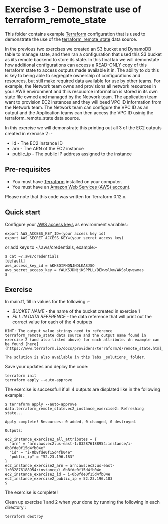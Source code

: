 # Exercise 3 - Demonstrate use of terraform_remote_state

This folder contains example [Terraform](https://www.terraform.io/) configuration that is used to demonstrate the use of the [terraform_remote_state](https://www.terraform.io/docs/providers/terraform/d/remote_state.html) data source. 

In the previous two exercises we created an S3 bucket and DynamoDB table to manage state, and then ran a configuration that used this S3 bucket as iits remote backend to store its state. In this final lab we will demonstate how additional configurations can access a READ-ONLY copy of this terraform state to access outputs made available it in. The ability to do this is key to being able to segregate ownership of configurations and resources, but still make required data available for use by other teams. For example, the Network team owns and provisions all network resources in your AWS environment and thiis resouorce information is stored in its own state file owned and managed by the Network team. The application team want to provision EC2 instances and they will beed VPC ID information from the Network team. The Network team can configure the VPC ID as an output and the Application teams can then access the VPC ID usinig the terraform_remote_state data source.

In this exercise we will demonstrate this printing out all 3 of the EC2 outputs created in exercise 2 :-

* id - The EC2 instance ID
* arn - The ARN of the EC2 instance
* public_ip - The public IP address assigned to the instance

## Pre-requisites

* You must have [Terraform](https://www.terraform.io/) installed on your computer. 
* You must have an [Amazon Web Services (AWS) account](http://aws.amazon.com/).

Please note that this code was written for Terraform 0.12.x.

## Quick start

Configure your [AWS access 
keys](http://docs.aws.amazon.com/general/latest/gr/aws-sec-cred-types.html#access-keys-and-secret-access-keys) as 
environment variables:

```
export AWS_ACCESS_KEY_ID=(your access key id)
export AWS_SECRET_ACCESS_KEY=(your secret access key)
```

or add keys to ~/.aws/credentials, example:-

```
$ cat ~/.aws/credentials
[default]
aws_access_key_id = AKHSOIFHQNJNDLKASJSQ
aws_secret_access_key = YALKSJDNjjKSPPLL/DEkwslkm/WKSslqwewmas
$
```

## Exercise

In main.tf, fill in values for the following :-

* _BUCKET NAME_ - the name of the bucket created in exercise 1
* _FILL IN DATA REFERENCE_ - the data reference that will print out the correct value for each of the 4 outputs

```
HINT: The output value strings need to reference terraform_remote_state data source and the output name found in exercise 2 (and also listed above) for each attribute. An example can be found [here](https://www.terraform.io/docs/providers/terraform/d/remote_state.html_)

The solution is also available in this labs _solutions_ folder.
```

Save your updates and deploy the code:

```
terraform init
terraform apply --auto-approve
```

The exercise is successfull if all 4 outputs are displated like in the following example:

```
$ terraform apply --auto-approve
data.terraform_remote_state.ec2_instance_exercise2: Refreshing state...

Apply complete! Resources: 0 added, 0 changed, 0 destroyed.

Outputs:

ec2_instance_exercise2_all_attributes = {
  "arn" = "arn:aws:ec2:us-east-1:032876188954:instance/i-0b8fde0f15d4fb04e"
  "id" = "i-0b8fde0f15d4fb04e"
  "public_ip" = "52.23.196.183"
}
ec2_instance_exercise2_arn = arn:aws:ec2:us-east-1:032876188954:instance/i-0b8fde0f15d4fb04e
ec2_instance_exercise2_id = i-0b8fde0f15d4fb04e
ec2_instance_exercise2_public_ip = 52.23.196.183
$
```

The exercise is complete!

Clean up exercise 1 and 2 when your done by running the following in each directory :

```
terraform destroy
```
